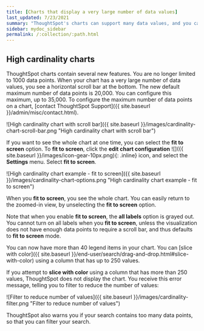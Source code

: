 ```yaml
---
title: [Charts that display a very large number of data values]
last_updated: 7/23/2021
summary: "ThoughtSpot's charts can support many data values, and you can easily understand how much of the data your chart displays."
sidebar: mydoc_sidebar
permalink: /:collection/:path.html
---
```


<!--
## High cardinality tables

ThoughtSpot tables are no longer limited to 1000 rows. Now, you can see exactly how many rows your table displays. The new default maximum number of rows is 20,000. You can configure this maximum, up to 35,000. To configure the maximum number of rows on a table, [contact ThoughtSpot Support]({{ site.baseurl }}/admin/misc/contact.html).

Here, the table has 2318 rows:

![High cardinality table example]({{ site.baseurl }}/images/cardinality-table-rows.png "High cardinality table example")
-->

## High cardinality charts

ThoughtSpot charts contain several new features. You are no longer limited to 1000 data points. When your chart has a very large number of data values, you see a horizontal scroll bar at the bottom. The new default maximum number of data points is 20,000. You can configure this maximum, up to 35,000. To configure the maximum number of data points on a chart, [contact ThoughtSpot Support]({{ site.baseurl }}/admin/misc/contact.html). 

![High cardinality chart with scroll bar]({{ site.baseurl }}/images/cardinality-chart-scroll-bar.png "High cardinality chart with scroll bar")

If you want to see the whole chart at one time, you can select the **fit to screen** option. To **fit to screen**, click the **edit chart configuration** ![]({{ site.baseurl }}/images/icon-gear-10px.png){: .inline} icon, and select the **Settings** menu. Select **fit to screen**.

![High cardinality chart example - fit to screen]({{ site.baseurl }}/images/cardinality-chart-options.png "High cardinality chart example - fit to screen")

When you **fit to screen**, you see the whole chart. You can easily return to the zoomed-in view, by unselecting the **fit to screen** option.

Note that when you enable **fit to screen**, the **all labels** option is grayed out. You cannot turn on all labels when you **fit to screen**, unless the visualization does not have enough data points to require a scroll bar, and thus defaults to **fit to screen** mode.

You can now have more than 40 legend items in your chart. You can [slice with color]({{ site.baseurl }}/end-user/search/drag-and-drop.html#slice-with-color) using a column that has up to 250 values.

If you attempt to **slice with color** using a column that has more than 250 values, ThoughtSpot does not display the chart. You receive this error message, telling you to filter to reduce the number of values:

![Filter to reduce number of values]({{ site.baseurl }}/images/cardinality-filter.png "Filter to reduce number of values")

ThoughtSpot also warns you if your search contains too many data points, so that you can filter your search.
